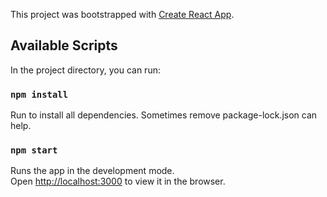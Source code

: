 This project was bootstrapped with [Create React App](https://github.com/facebook/create-react-app).

## Available Scripts

In the project directory, you can run:
### `npm install`
Run to install all dependencies. Sometimes remove package-lock.json can help. 

### `npm start`

Runs the app in the development mode.<br>
Open [http://localhost:3000](http://localhost:3000) to view it in the browser.

